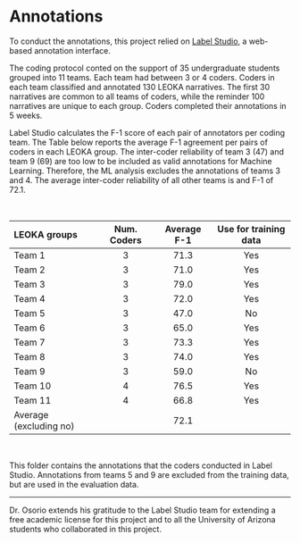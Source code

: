 # Annotations

To conduct the annotations, this project relied on [Label Studio](https://labelstud.io/), a web-based annotation interface. 

The coding protocol conted on the support of 35 undergraduate students grouped into 11 teams. Each team had between 3 or 4 coders. Coders in each team classified and annotated 130 LEOKA narratives. The first 30 narratives are common to all teams of coders, while the reminder 100 narratives are unique to each group. Coders completed their annotations in 5 weeks. 

Label Studio calculates the F-1 score of each pair of annotators per coding team.  The Table below reports the average F-1 agreement per pairs of coders in each LEOKA group. The inter-coder reliability of team 3 (47) and team 9 (69) are too low to be included as valid annotations for Machine Learning. Therefore, the ML analysis excludes the annotations of teams 3 and 4. The average inter-coder reliability of all other teams is and F-1 of 72.1.

 <br />

|LEOKA groups | Num. Coders | Average F-1| Use for training data |
| :---------------- | :------: |:------: |:------: |
|Team 1 | 3 |	71.3 | Yes |
|Team 2 | 3 |	71.0 | 	Yes |
|Team 3 | 3 |	79.0 | 	Yes |
|Team 4 | 3 |	72.0 | 	Yes |
|Team 5 | 3 |	47.0 | 	No |
|Team 6 | 3 |	65.0 | 	Yes |
|Team 7 | 3 |	73.3 | 	Yes |
|Team 8 | 3 |	74.0 | 	Yes |
|Team 9 | 3 |	59.0 | 	No |
|Team 10 | 4 |	76.5 | 	Yes |
|Team 11 | 4 |	66.8 | 	Yes |
|Average (excluding no)| | 72.1 | |

 <br />
 
This folder contains the annotations that the coders conducted in Label Studio. Annotations from teams 5 and 9 are excluded from the training data, but are used in the evaluation data.


---

Dr. Osorio extends his gratitude to the Label Studio team for extending a free academic license for this project and to all the University of Arizona students who collaborated in this project.
